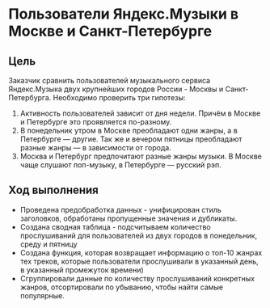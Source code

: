 # Пользователи Яндекс.Музыки в Москве и Санкт-Петербурге 

## Цель
Заказчик сравнить пользователей музыкального сервиса Яндекс.Музыка двух крупнейших городов России - Москвы и Санкт-Петербурга. Необходимо проверить три гипотезы:
1. Активность пользователей зависит от дня недели. Причём в Москве и Петербурге это проявляется по-разному.
2. В понедельник утром в Москве преобладают одни жанры, а в Петербурге — другие. Так же и вечером пятницы преобладают разные жанры — в зависимости от города.
3. Москва и Петербург предпочитают разные жанры музыки. В Москве чаще слушают поп-музыку, в Петербурге — русский рэп. 

## Ход выполнения
  * Проведена предобработка данных - унифицирован стиль заголовков, обработаны пропущенные значения и дубликаты. 
  * Создана сводная таблица - подсчитываем количество прослушиваний для пользователей из двух городов в понедельник, среду и пятницу
  * Создана функция, которая возвращает информацию о топ-10 жанрах тех треков, которые пользователи прослушивали в указанный день, в указанный промежуток времени) 
  * Сгруппировали данные по количеству прослушиваний конкретных жанров, отсортировали по убыванию, чтобы найти самые популярные.  
  



